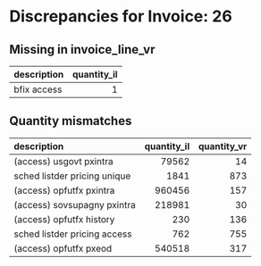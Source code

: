 # Discrepancies for Invoice: 26

## Missing in invoice_line_vr

| description   |   quantity_il |
|:--------------|--------------:|
| bfix access   |             1 |

## Quantity mismatches

| description                  |   quantity_il |   quantity_vr |
|:-----------------------------|--------------:|--------------:|
| (access) usgovt pxintra      |         79562 |            14 |
| sched listder pricing unique |          1841 |           873 |
| (access) opfutfx pxintra     |        960456 |           157 |
| (access) sovsupagny pxintra  |        218981 |            30 |
| (access) opfutfx history     |           230 |           136 |
| sched listder pricing access |           762 |           755 |
| (access) opfutfx pxeod       |        540518 |           317 |
